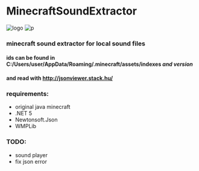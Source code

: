 # MinecraftSoundExtractor
![logo](https://i.imgur.com/qI1zB7D.png)
![p](https://i.imgur.com/fgCsJBF.png)
### minecraft sound extractor for local sound files
#### ids can be found in C:/Users/user/AppData/Roaming/.minecraft/assets/indexes *and version*
#### and read with http://jsonviewer.stack.hu/
### requirements:
- original java minecraft
- .NET 5
- Newtonsoft.Json
- WMPLib

### TODO:
- sound player
- fix json error
